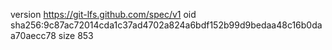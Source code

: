 version https://git-lfs.github.com/spec/v1
oid sha256:9c87ac72014cda1c37ad4702a824a6bdf152b99d9bedaa48c16b0daa70aecc78
size 853
